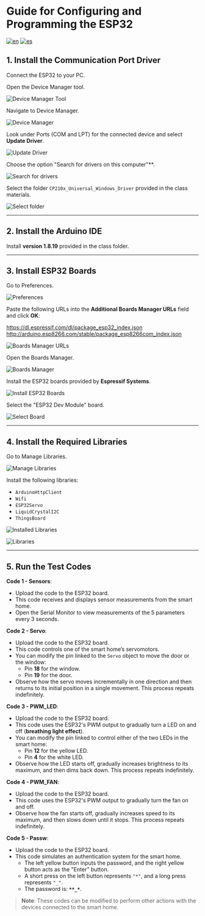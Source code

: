 # Guide for Configuring and Programming the ESP32
 
[![en](https://img.shields.io/badge/lang-en-red.svg)](https://github.com/Smart-Blueprints/esp32-and-thingsboard-setup-guide/blob/main/lessons/esp32%20configuration%20and%20programming/README.md)
[![es](https://img.shields.io/badge/lang-es-yellow.svg)](https://github.com/Smart-Blueprints/esp32-and-thingsboard-setup-guide/blob/main/lessons/esp32%20configuration%20and%20programming/README.es.md)
## 1. Install the Communication Port Driver

  Connect the ESP32 to your PC.

  Open the Device Manager tool.

  ![Device Manager Tool](images/device-manager-tool.png)

  Navigate to Device Manager.

  ![Device Manager](images/device-manager.png)

  Look under Ports (COM and LPT) for the connected device and select **Update Driver**.

  ![Update Driver](images/update-driver.png)

  Choose the option "Search for drivers on this computer"**.

  ![Search for drivers](images/search-for-drivers.png)
  
  Select the folder `CP210x_Universal_Windows_Driver` provided in the class materials.

  ![Select folder](images/select-folder.png)

---

## 2. Install the Arduino IDE

  Install **version 1.8.19** provided in the class folder.

---

## 3. Install ESP32 Boards

  Go to Preferences.

  ![Preferences](images/preferences.png)

  Paste the following URLs into the **Additional Boards Manager URLs** field and click **OK**:

  https://dl.espressif.com/dl/package_esp32_index.json http://arduino.esp8266.com/stable/package_esp8266com_index.json


  ![Boards Manager URLs](images/boards-manager-urls.png)

  Open the Boards Manager.

  ![Boards Manager](images/boards-manager.png)

  Install the ESP32 boards provided by **Espressif Systems**.

  ![Install ESP32 Boards](images/install-esp32-boards.png)

  Select the "ESP32 Dev Module" board.

  ![Select Board](images/select-board.png)

---

## 4. Install the Required Libraries

  Go to Manage Libraries.

  ![Manage Libraries](images/manage-libraries.png)

  Install the following libraries:

  - `ArduinoHttpClient`
  - `Wifi`
  - `ESP32Servo`
  - `LiquidCrystalI2C`
  - `ThingsBoard`

  ![Installed Libraries](images/installed-libraries.png)

  ![Libraries](images/libraries.png)

---

## 5. Run the Test Codes

  **Code 1 - Sensors**:  
  - Upload the code to the ESP32 board.
  - This code receives and displays sensor measurements from the smart home.
  - Open the Serial Monitor to view measurements of the 5 parameters every 3 seconds.

  **Code 2 - Servo**:  
  - Upload the code to the ESP32 board.
  - This code controls one of the smart home’s servomotors.
  - You can modify the pin linked to the `Servo` object to move the door or the window:
    - Pin **18** for the window.
    - Pin **19** for the door.
  - Observe how the servo moves incrementally in one direction and then returns to its initial position in a single movement. This process repeats indefinitely.

  **Code 3 - PWM_LED**:  
  - Upload the code to the ESP32 board.
  - This code uses the ESP32's PWM output to gradually turn a LED on and off (**breathing light effect**).
  - You can modify the pin linked to control either of the two LEDs in the smart home:
    - Pin **12** for the yellow LED.
    - Pin **4** for the white LED.
  - Observe how the LED starts off, gradually increases brightness to its maximum, and then dims back down. This process repeats indefinitely.

  **Code 4 - PWM_FAN**:  
  - Upload the code to the ESP32 board.
  - This code uses the ESP32's PWM output to gradually turn the fan on and off.
  - Observe how the fan starts off, gradually increases speed to its maximum, and then slows down until it stops. This process repeats indefinitely.

  **Code 5 - Passw**:  
  - Upload the code to the ESP32 board.
  - This code simulates an authentication system for the smart home.  
    - The left yellow button inputs the password, and the right yellow button acts as the "Enter" button.
    - A short press on the left button represents `"*"`, and a long press represents `"_"`.
    - The password is: **`**_*`**.

  > **Note**: These codes can be modified to perform other actions with the devices connected to the smart home.
